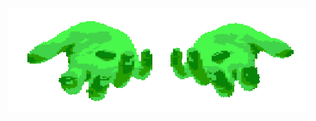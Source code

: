 <p align="center">
  <img src="https://raw.githubusercontent.com/Deluca-Syntax-Error/Deluca-Syntax-Error/refs/heads/main/giphy.gif" alt="til">
</p>
